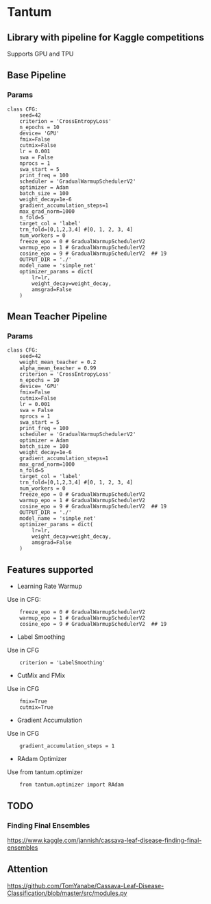 # Tantum

## Library with pipeline for Kaggle competitions
Supports GPU and TPU 

## Base Pipeline
### Params

```
class CFG:
    seed=42
    criterion = 'CrossEntropyLoss' 
    n_epochs = 10
    device= 'GPU'
    fmix=False 
    cutmix=False
    lr = 0.001
    swa = False
    nprocs = 1
    swa_start = 5
    print_freq = 100
    scheduler = 'GradualWarmupSchedulerV2'
    optimizer = Adam
    batch_size = 100
    weight_decay=1e-6
    gradient_accumulation_steps=1
    max_grad_norm=1000
    n_fold=5
    target_col = 'label'
    trn_fold=[0,1,2,3,4] #[0, 1, 2, 3, 4]
    num_workers = 0
    freeze_epo = 0 # GradualWarmupSchedulerV2
    warmup_epo = 1 # GradualWarmupSchedulerV2
    cosine_epo = 9 # GradualWarmupSchedulerV2  ## 19
    OUTPUT_DIR = './'
    model_name = 'simple_net'
    optimizer_params = dict(
        lr=lr, 
        weight_decay=weight_decay, 
        amsgrad=False
    )
```
## Mean Teacher Pipeline
### Params
```
class CFG:
    seed=42
    weight_mean_teacher = 0.2
    alpha_mean_teacher = 0.99
    criterion = 'CrossEntropyLoss' 
    n_epochs = 10
    device= 'GPU'
    fmix=False 
    cutmix=False
    lr = 0.001
    swa = False
    nprocs = 1
    swa_start = 5
    print_freq = 100
    scheduler = 'GradualWarmupSchedulerV2'
    optimizer = Adam
    batch_size = 100
    weight_decay=1e-6
    gradient_accumulation_steps=1
    max_grad_norm=1000
    n_fold=5
    target_col = 'label'
    trn_fold=[0,1,2,3,4] #[0, 1, 2, 3, 4]
    num_workers = 0
    freeze_epo = 0 # GradualWarmupSchedulerV2
    warmup_epo = 1 # GradualWarmupSchedulerV2
    cosine_epo = 9 # GradualWarmupSchedulerV2  ## 19
    OUTPUT_DIR = './'
    model_name = 'simple_net'
    optimizer_params = dict(
        lr=lr, 
        weight_decay=weight_decay, 
        amsgrad=False
    )
```

## Features supported
 - Learning Rate Warmup

Use in CFG:
```
    freeze_epo = 0 # GradualWarmupSchedulerV2
    warmup_epo = 1 # GradualWarmupSchedulerV2
    cosine_epo = 9 # GradualWarmupSchedulerV2  ## 19
```
- Label Smoothing

Use in CFG 
```
    criterion = 'LabelSmoothing' 
```
- CutMix and FMix

Use in CFG
```
    fmix=True 
    cutmix=True
```
- Gradient Accumulation

Use in CFG
```
    gradient_accumulation_steps = 1
```

- RAdam Optimizer

Use from tantum.optimizer
```
    from tantum.optimizer import RAdam
```

## TODO

### Finding Final Ensembles
https://www.kaggle.com/jannish/cassava-leaf-disease-finding-final-ensembles

## Attention
https://github.com/TomYanabe/Cassava-Leaf-Disease-Classification/blob/master/src/modules.py


